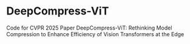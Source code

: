 # DeepCompress-ViT
Code for CVPR 2025 Paper DeepCompress-ViT: Rethinking Model Compression to Enhance Efficiency of Vision Transformers at the Edge

